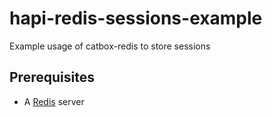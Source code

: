 # hapi-redis-sessions-example
Example usage of catbox-redis to store sessions

## Prerequisites

* A <a href="http://redis.io/">Redis</a> server